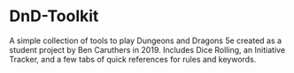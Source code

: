 # DnD-Toolkit
A simple collection of tools to play Dungeons and Dragons 5e created as a student project by Ben Caruthers in 2019.
Includes Dice Rolling, an Initiative Tracker, and a few tabs of quick references for rules and keywords.
